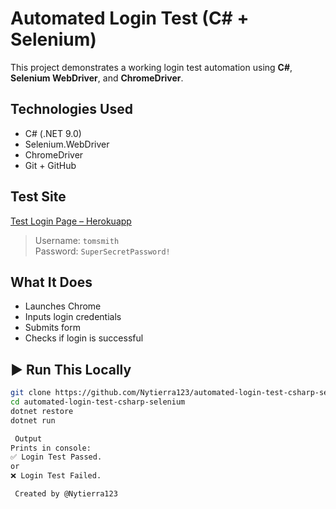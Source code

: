 #  Automated Login Test (C# + Selenium)

This project demonstrates a working login test automation using **C#**, **Selenium WebDriver**, and **ChromeDriver**.

##  Technologies Used
- C# (.NET 9.0)
- Selenium.WebDriver
- ChromeDriver
- Git + GitHub

## Test Site
[Test Login Page – Herokuapp](https://the-internet.herokuapp.com/login)  
> Username: `tomsmith`  
> Password: `SuperSecretPassword!`

##  What It Does
- Launches Chrome
- Inputs login credentials
- Submits form
- Checks if login is successful

## ▶ Run This Locally

```bash
git clone https://github.com/Nytierra123/automated-login-test-csharp-selenium.git
cd automated-login-test-csharp-selenium
dotnet restore
dotnet run

 Output
Prints in console:
✅ Login Test Passed.
or
❌ Login Test Failed.

 Created by @Nytierra123


